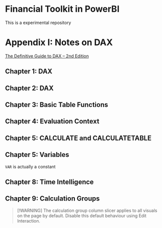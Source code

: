 # Financial Toolkit in PowerBI

This is a experimental repository

# Appendix I: Notes on DAX

[The Definitive Guide to DAX – 2nd Edition](https://www.sqlbi.com/books/the-definitive-guide-to-dax-2nd-edition/companion/)

## Chapter 1: DAX

## Chapter 2: DAX

## Chapter 3: Basic Table Functions

## Chapter 4: Evaluation Context

## Chapter 5: CALCULATE and CALCULATETABLE

## Chapter 5: Variables
`VAR` is actually a constant

## Chapter 8: Time Intelligence

## Chapter 9: Calculation Groups

> [!WARNING] The calculation group column slicer applies to all visuals on the page by default. Disable this default behaviour using Edit Interaction.
